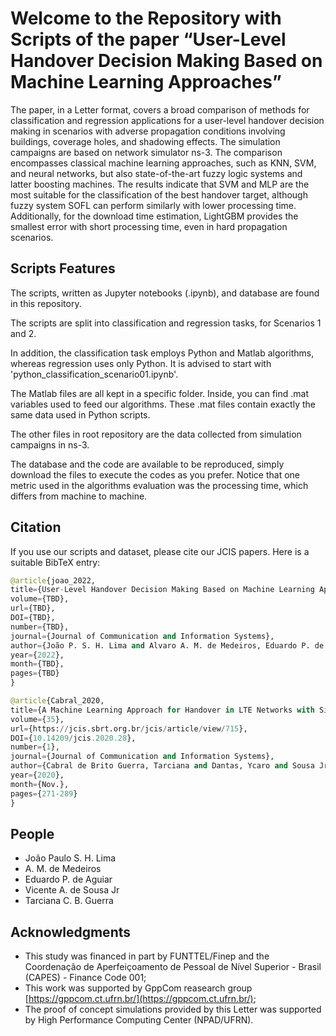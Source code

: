 # Welcome to the Repository with Scripts of the paper “User-Level Handover Decision Making Based on Machine Learning Approaches”

The paper, in a Letter format, covers a broad comparison of methods for classification and regression applications for a user-level handover decision making in scenarios with adverse propagation conditions involving buildings, coverage holes, and shadowing effects. The simulation campaigns are based on network simulator ns-3. The comparison encompasses classical machine learning approaches, such as KNN, SVM, and neural networks, but also state-of-the-art fuzzy logic systems and latter boosting machines. The results indicate that SVM and MLP are the most suitable for the classification of the best handover target, although fuzzy system SOFL can perform similarly with lower processing time. Additionally, for the download time estimation, LightGBM provides the smallest error with short processing time, even in hard propagation scenarios.

## Scripts Features

The scripts, written as Jupyter notebooks (.ipynb), and database are found in this repository. 

The scripts are split into classification and regression tasks, for Scenarios 1 and 2. 

In addition, the classification task employs Python and Matlab algorithms, whereas regression uses only Python. It is advised to start with 'python_classification_scenario01.ipynb'.

The Matlab files are all kept in a specific folder. Inside, you can find .mat variables used to feed our algorithms. These .mat files contain exactly the same data used in Python scripts.

The other files in root repository are the data collected from simulation campaigns in ns-3.

The database and the code are available to be reproduced, simply download the files to execute the codes as you prefer. Notice that one metric used in the algorithms evaluation was the processing time, which differs from machine to machine.

## Citation

If you use our scripts and dataset, please cite our JCIS papers. Here is a suitable BibTeX entry:

```python
@article{joao_2022, 
title={User-Level Handover Decision Making Based on Machine Learning Approaches}, 
volume={TBD}, 
url={TBD}, 
DOI={TBD}, 
number={TBD}, 
journal={Journal of Communication and Information Systems}, 
author={João P. S. H. Lima and Alvaro A. M. de Medeiros, Eduardo P. de Aguiar, Vicente A. de Sousa Jr. and Tarciana C. B. Guerra}, 
year={2022}, 
month={TBD}, 
pages={TBD} 
}
```

```python
@article{Cabral_2020, 
title={A Machine Learning Approach for Handover in LTE Networks with Signal Obstructions}, 
volume={35}, 
url={https://jcis.sbrt.org.br/jcis/article/view/715}, 
DOI={10.14209/jcis.2020.28}, 
number={1}, 
journal={Journal of Communication and Information Systems}, 
author={Cabral de Brito Guerra, Tarciana and Dantas, Ycaro and Sousa Jr, Vicente}, 
year={2020}, 
month={Nov.}, 
pages={271-289} 
}
```


## People
- João Paulo S. H. Lima
- A. M. de Medeiros
- Eduardo P. de Aguiar
- Vicente A. de Sousa Jr
- Tarciana C. B. Guerra

## Acknowledgments
- This study was financed in part by FUNTTEL/Finep and the Coordenação de Aperfeiçoamento de Pessoal de Nível Superior - Brasil (CAPES) - Finance Code 001;
- This work was supported by GppCom reasearch group [https://gppcom.ct.ufrn.br/](https://gppcom.ct.ufrn.br/);
- The proof of concept simulations provided by this Letter was supported by High Performance Computing Center (NPAD/UFRN).


<!--

## Related academic works
- Conference paper: Sistemas Fuzzy aplicados ao Handover em Redes LTE com Falhas de Cobertura (Link: [https://gppcom.ct.ufrn.br/index.php/2019/10/01/sistemas-fuzzy-aplicados-ao-handover-em-redes-lte-com-falhas-de-cobertura/](https://gppcom.ct.ufrn.br/index.php/2019/10/01/sistemas-fuzzy-aplicados-ao-handover-em-redes-lte-com-falhas-de-cobertura/));
- Conference paper: Handover Baseado em Aprendizado de Máquina para Redes LTE com Falhas de Cobertura (Link: [https://biblioteca.sbrt.org.br/articles/1947](https://biblioteca.sbrt.org.br/articles/1947)).
- Journal paper: A Machine Learning Approach for Handover in LTE Networks with Signal Obstructions (DOI: [https://doi.org/10.14209/jcis.2020.28](https://doi.org/10.14209/jcis.2020.28));
- Master Thesis: Machine learning based handover management for LTE Networks with coverage Holes (Link: [https://repositorio.ufrn.br/handle/123456789/26678](https://repositorio.ufrn.br/handle/123456789/26678));

# systems_notebooks
The scripts written as Jupyter notebooks (.ipynb) and database for paper 'User-Level Handover Decision Making Based on Machine Learning Algorithms' are found in this repository.
Authors:
- João Paulo S. H. Lima
- Álvaro A. M. de Medeiros
- Eduardo P. de Aguiar
- Vicente A. de Sousa Jr
- Tarciana C. B. Guerra

         
The scripts are divided in classification and regression tasks, for Scenarios 1 and 2.
In addition, the classification task employs Python and Matlab algorithms, whereas regression uses only Python.
It is advised to start with 'python_classification_scenario01.ipynb'.

The Matlab files are all kept in a specific folder. Inside, you can find .mat variables used to feed our
algorithms. These .mat files contain exactly the same data used in Python scripts.

The other files in root repository are the data collected from simulation campaigns in ns-3.

The database and the code are available to be reproduced, simply download the files to execute the codes as you prefer.
Notice that one metric used in the algorithms evaluation was the processing time, which differs from machine to machine.

Please cite our work.
Feel free to contact me at joao.lima@engenharia.ufjf.br
-->
